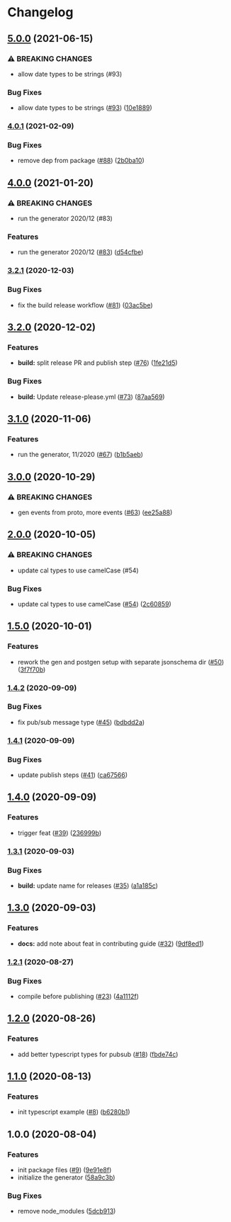 # Changelog

## [5.0.0](https://www.github.com/googleapis/google-cloudevents-nodejs/compare/v4.0.1...v5.0.0) (2021-06-15)


### ⚠ BREAKING CHANGES

* allow date types to be strings (#93)

### Bug Fixes

* allow date types to be strings ([#93](https://www.github.com/googleapis/google-cloudevents-nodejs/issues/93)) ([10e1889](https://www.github.com/googleapis/google-cloudevents-nodejs/commit/10e18896d7ffa442d52098cdf558404c165122cb))

### [4.0.1](https://www.github.com/googleapis/google-cloudevents-nodejs/compare/v4.0.0...v4.0.1) (2021-02-09)


### Bug Fixes

* remove dep from package ([#88](https://www.github.com/googleapis/google-cloudevents-nodejs/issues/88)) ([2b0ba10](https://www.github.com/googleapis/google-cloudevents-nodejs/commit/2b0ba10187d791e378aa67e85ddab060d2065b10))

## [4.0.0](https://www.github.com/googleapis/google-cloudevents-nodejs/compare/v3.2.1...v4.0.0) (2021-01-20)


### ⚠ BREAKING CHANGES

* run the generator 2020/12 (#83)

### Features

* run the generator 2020/12 ([#83](https://www.github.com/googleapis/google-cloudevents-nodejs/issues/83)) ([d54cfbe](https://www.github.com/googleapis/google-cloudevents-nodejs/commit/d54cfbec4a8d175c28bc145b9eda5a8eab5c05ca))

### [3.2.1](https://www.github.com/googleapis/google-cloudevents-nodejs/compare/v3.2.0...v3.2.1) (2020-12-03)


### Bug Fixes

* fix the build release workflow ([#81](https://www.github.com/googleapis/google-cloudevents-nodejs/issues/81)) ([03ac5be](https://www.github.com/googleapis/google-cloudevents-nodejs/commit/03ac5bea1a508fb8dfa0651ab4c29556fcbb6eee))

## [3.2.0](https://www.github.com/googleapis/google-cloudevents-nodejs/compare/v3.1.0...v3.2.0) (2020-12-02)


### Features

* **build:** split release PR and publish step ([#76](https://www.github.com/googleapis/google-cloudevents-nodejs/issues/76)) ([1fe21d5](https://www.github.com/googleapis/google-cloudevents-nodejs/commit/1fe21d54a0d8f3923f17c51534f1973dda136e8a))


### Bug Fixes

* **build:** Update release-please.yml ([#73](https://www.github.com/googleapis/google-cloudevents-nodejs/issues/73)) ([87aa569](https://www.github.com/googleapis/google-cloudevents-nodejs/commit/87aa56924a24c0aaa71453b1d908f8f8814334a4))

## [3.1.0](https://www.github.com/googleapis/google-cloudevents-nodejs/compare/v3.0.0...v3.1.0) (2020-11-06)


### Features

* run the generator, 11/2020 ([#67](https://www.github.com/googleapis/google-cloudevents-nodejs/issues/67)) ([b1b5aeb](https://www.github.com/googleapis/google-cloudevents-nodejs/commit/b1b5aebb488b19aab78136c8eeae83afe03cee39))

## [3.0.0](https://www.github.com/googleapis/google-cloudevents-nodejs/compare/v2.0.0...v3.0.0) (2020-10-29)


### ⚠ BREAKING CHANGES

* gen events from proto, more events ([#63](https://www.github.com/googleapis/google-cloudevents-nodejs/issues/63)) ([ee25a88](https://www.github.com/googleapis/google-cloudevents-nodejs/commit/ee25a88df2f373176c913e15911bfd399ae1bd63))

## [2.0.0](https://www.github.com/googleapis/google-cloudevents-nodejs/compare/v1.5.0...v2.0.0) (2020-10-05)


### ⚠ BREAKING CHANGES

* update cal types to use camelCase (#54)

### Bug Fixes

* update cal types to use camelCase ([#54](https://www.github.com/googleapis/google-cloudevents-nodejs/issues/54)) ([2c60859](https://www.github.com/googleapis/google-cloudevents-nodejs/commit/2c6085947d22992d4d260d21b8d717e1fd1ad2e1))

## [1.5.0](https://www.github.com/googleapis/google-cloudevents-nodejs/compare/v1.4.2...v1.5.0) (2020-10-01)


### Features

* rework the gen and postgen setup with separate jsonschema dir ([#50](https://www.github.com/googleapis/google-cloudevents-nodejs/issues/50)) ([3f7f70b](https://www.github.com/googleapis/google-cloudevents-nodejs/commit/3f7f70bceff8cec04c5afb97da07863b1f66c4c5))

### [1.4.2](https://www.github.com/googleapis/google-cloudevents-nodejs/compare/v1.4.1...v1.4.2) (2020-09-09)


### Bug Fixes

* fix pub/sub message type ([#45](https://www.github.com/googleapis/google-cloudevents-nodejs/issues/45)) ([bdbdd2a](https://www.github.com/googleapis/google-cloudevents-nodejs/commit/bdbdd2a949e5003f0a439c164ca789fef9a7f1fe))

### [1.4.1](https://www.github.com/googleapis/google-cloudevents-nodejs/compare/v1.4.0...v1.4.1) (2020-09-09)


### Bug Fixes

* update publish steps ([#41](https://www.github.com/googleapis/google-cloudevents-nodejs/issues/41)) ([ca67566](https://www.github.com/googleapis/google-cloudevents-nodejs/commit/ca67566bb16049138a210f764e58de4a5fba89b0))

## [1.4.0](https://www.github.com/googleapis/google-cloudevents-nodejs/compare/v1.3.1...v1.4.0) (2020-09-09)


### Features

* trigger feat ([#39](https://www.github.com/googleapis/google-cloudevents-nodejs/issues/39)) ([236999b](https://www.github.com/googleapis/google-cloudevents-nodejs/commit/236999bef12c696b40f2d626b96629fed2a4e120))

### [1.3.1](https://www.github.com/googleapis/google-cloudevents-nodejs/compare/v1.3.0...v1.3.1) (2020-09-03)


### Bug Fixes

* **build:** update name for releases ([#35](https://www.github.com/googleapis/google-cloudevents-nodejs/issues/35)) ([a1a185c](https://www.github.com/googleapis/google-cloudevents-nodejs/commit/a1a185cdf472f0082fb8dcaf45d2bf57dd531e38))

## [1.3.0](https://www.github.com/googleapis/google-cloudevents-nodejs/compare/v1.2.1...v1.3.0) (2020-09-03)


### Features

* **docs:** add note about feat in contributing guide ([#32](https://www.github.com/googleapis/google-cloudevents-nodejs/issues/32)) ([9df8ed1](https://www.github.com/googleapis/google-cloudevents-nodejs/commit/9df8ed1a3610d8c093b7cda186741979e2561b2a))

### [1.2.1](https://www.github.com/googleapis/google-cloudevents-nodejs/compare/v1.2.0...v1.2.1) (2020-08-27)


### Bug Fixes

* compile before publishing ([#23](https://www.github.com/googleapis/google-cloudevents-nodejs/issues/23)) ([4a1112f](https://www.github.com/googleapis/google-cloudevents-nodejs/commit/4a1112f95e4772449a4d13217b72b9d82e7676a5))

## [1.2.0](https://www.github.com/googleapis/google-cloudevents-nodejs/compare/v1.1.0...v1.2.0) (2020-08-26)


### Features

* add better typescript types for pubsub ([#18](https://www.github.com/googleapis/google-cloudevents-nodejs/issues/18)) ([fbde74c](https://www.github.com/googleapis/google-cloudevents-nodejs/commit/fbde74cf21111ad13500c01f2f1da76d999ad046))

## [1.1.0](https://www.github.com/googleapis/google-cloudevents-nodejs/compare/v1.0.0...v1.1.0) (2020-08-13)


### Features

* init typescript example ([#8](https://www.github.com/googleapis/google-cloudevents-nodejs/issues/8)) ([b6280b1](https://www.github.com/googleapis/google-cloudevents-nodejs/commit/b6280b17234aa5e60959089f3ec35ab02b3e1dec))

## 1.0.0 (2020-08-04)


### Features

* init package files ([#9](https://www.github.com/googleapis/google-cloudevents-nodejs/issues/9)) ([9e91e8f](https://www.github.com/googleapis/google-cloudevents-nodejs/commit/9e91e8f009def46b7a71a9dc53e4be95457b4146))
* initialize the generator ([58a9c3b](https://www.github.com/googleapis/google-cloudevents-nodejs/commit/58a9c3b643bc5415e2bf333a112fcbda1665af27))


### Bug Fixes

* remove node_modules ([5dcb913](https://www.github.com/googleapis/google-cloudevents-nodejs/commit/5dcb91383071f37f4ab66ca24469fb2d6b75f55b))
